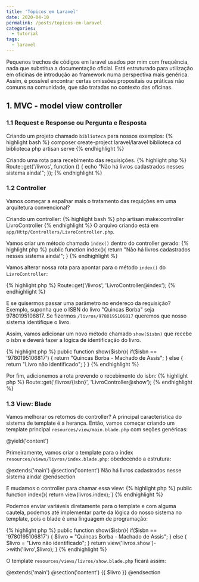 ```yaml
---
title: 'Tópicos em Laravel'
date: 2020-04-10
permalink: /posts/topicos-em-laravel
categories:
  - tutorial
tags:
  - laravel
---
```


Pequenos trechos de códigos em laravel usados por mim com frequência, nada 
que substitua a documentação oficial. Está estruturado para utilização em 
oficinas de introdução ao framework numa perspectiva mais genérica.
Assim, é possível encontrar certas omissões propositais ou práticas não comuns
na comunidade, que são tratadas no contexto das oficinas.

<ul id="toc"></ul>

## 1. MVC - model view controller

### 1.1 Request e Response ou Pergunta e Resposta

Criando um projeto chamado `biblioteca` para nossos exemplos:
{% highlight bash %}
composer create-project laravel/laravel biblioteca
cd biblioteca
php artisan serve
{% endhighlight %}

Criando uma rota para recebimento das requisições.
{% highlight php %}
Route::get('/livros', function () {
    echo "Não há livros cadastrados nesses sistema ainda!";
});
{% endhighlight %}

### 1.2 Controller

Vamos começar a espalhar mais o tratamento das requições em uma arquitetura
convencional?

Criando um controller:
{% highlight bash %}
php artisan make:controller LivroController
{% endhighlight %}
O arquivo criando está em `app/Http/Controllers/LivroController.php`.

Vamos criar um método chamado `index()` dentro do controller gerado:
{% highlight php %}
public function index(){
    return "Não há livros cadastrados nesses sistema ainda!";
}
{% endhighlight %}

Vamos alterar nossa rota para apontar para o método `index()`
do `LivroController`:

{% highlight php %}
Route::get('/livros', 'LivroController@index');
{% endhighlight %}

E se quisermos passar uma parâmetro no endereço da requisição?
Exemplo, suponha que o ISBN do livro "Quincas Borba" seja 9780195106817.
Se fizermos `/livros/9780195106817` queremos que nosso sistema identifique
o livro.

Assim, vamos adicionar um novo método chamado `show($isbn)` que recebe o isbn
e deverá fazer a lógica de identificação do livro.

{% highlight php %}
public function show($isbn){
    if($isbn == '9780195106817') {
        return "Quincas Borba - Machado de Assis";
    } else {
        return "Livro não identificado";
    }
}
{% endhighlight %}

Por fim, adicionemos a rota prevendo o recebimento do isbn:
{% highlight php %}
Route::get('/livros/{isbn}', 'LivroController@show');
{% endhighlight %}

### 1.3 View: Blade

Vamos melhorar os retornos do controller?
A principal caracteristica do sistema de template é a herança. Então, vamos
começar criando um template principal `resources/view/main.blade.php` 
com seções genéricas:

<!DOCTYPE html>
<html>
    <head>
        <title>@section('title') Exemplo @show</title>
    </head>
    <body>
        @yield('content')
    </body>
</html>

Primeiramente, vamos criar o template para o index `resources/views/livros/index.blade.php`:
obedecendo a estrutura:

@extends('main')
@section('content')
  Não há livros cadastrados nesse sistema ainda!
@endsection

E mudamos o controller para chamar essa view:
{% highlight php %}
public function index(){
    return view(livros.index);
}
{% endhighlight %}

Podemos enviar variáveis diretamente para o template e com alguma
cautela, podemos até implementar parte da lógica do nosso sistema no template,
pois o blade é uma linguagem de programação:

{% highlight php %}
public function show($isbn){
    if($isbn == '9780195106817') {
        $livro = "Quincas Borba - Machado de Assis";
    } else {
        $livro = "Livro não identificado";
    }
    return view('livros.show')->with('livro',$livro);
}
{% endhighlight %}

O template `resources/views/livros/show.blade.php` ficará assim:

@extends('main')
@section('content')
  {{ $livro }}
@endsection
